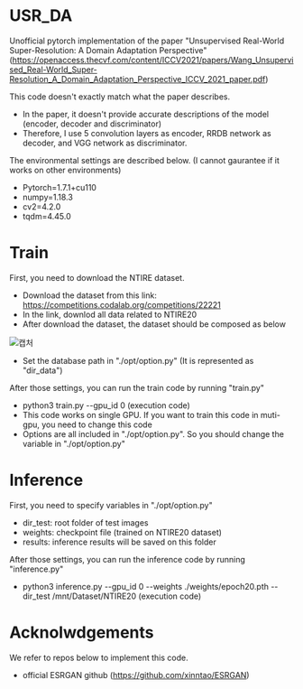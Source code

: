 # USR_DA
Unofficial pytorch implementation of the paper "Unsupervised Real-World Super-Resolution: A Domain Adaptation Perspective"
(https://openaccess.thecvf.com/content/ICCV2021/papers/Wang_Unsupervised_Real-World_Super-Resolution_A_Domain_Adaptation_Perspective_ICCV_2021_paper.pdf)

This code doesn't exactly match what the paper describes.
- In the paper, it doesn't provide accurate descriptions of the model (encoder, decoder and discriminator)
- Therefore, I use 5 convolution layers as encoder, RRDB network as decoder, and VGG network as discriminator.

The environmental settings are described below. (I cannot gaurantee if it works on other environments)
- Pytorch=1.7.1+cu110 
- numpy=1.18.3
- cv2=4.2.0
- tqdm=4.45.0

# Train
First, you need to download the NTIRE dataset.
- Download the dataset from this link: https://competitions.codalab.org/competitions/22221
- In the link, downlod all data related to NTIRE20
- After download the dataset, the dataset should be composed as below

![캡처](https://user-images.githubusercontent.com/77471764/139184554-f79e0efb-ef0e-4411-8f11-203b69c6c964.PNG)
- Set the database path in "./opt/option.py" (It is represented as "dir_data")

After those settings, you can run the train code by running "train.py"
- python3 train.py --gpu_id 0 (execution code)
- This code works on single GPU. If you want to train this code in muti-gpu, you need to change this code
- Options are all included in "./opt/option.py". So you should change the variable in "./opt/option.py"

# Inference
First, you need to specify variables in "./opt/option.py"
- dir_test: root folder of test images
- weights: checkpoint file (trained on NTIRE20 dataset)
- results: inference results will be saved on this folder

After those settings, you can run the inference code by running "inference.py"
- python3 inference.py --gpu_id 0 --weights ./weights/epoch20.pth --dir_test /mnt/Dataset/NTIRE20 (execution code)

# Acknolwdgements
We refer to repos below to implement this code.
- official ESRGAN github (https://github.com/xinntao/ESRGAN)
